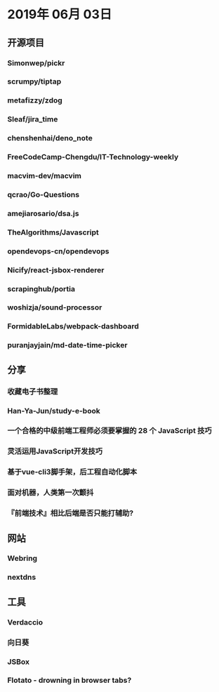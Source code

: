 # 2019年 06月 03日

## 开源项目

### Simonwep/pickr

<daily-item
  note="一个简单，无依赖的颜色选择器组件"
  url="https://github.com/Simonwep/pickr"
  lang="JavaScript,CSS,HTML"
  watch="13"
  star="1514"
  fork="65"
  :is-chinese="false"/>

### scrumpy/tiptap

<daily-item
  note="Vue.js 富文本编辑器"
  url="https://github.com/scrumpy/tiptap"
  lang="JavaScript"
  watch="91"
  star="4667"
  fork="245"
  :is-chinese="false"/>

### metafizzy/zdog

<daily-item
  note="Canvas 和 SVG 的伪 3D 引擎"
  url="https://github.com/metafizzy/zdog"
  lang="JavaScript,Makefile"
  watch="55"
  star="4074"
  fork="77"
  :is-chinese="false"/>

### Sleaf/jira_time

<daily-item
  note="基于Flutter的Jira客户端"
  url="https://github.com/Sleaf/jira_time"
  lang="Dart,Other"
  watch="1"
  star="3"
  fork="1"/>

### chenshenhai/deno_note

<daily-item
  note="《Deno进阶开发笔记》"
  url="https://github.com/chenshenhai/deno_note"
  lang="TypeScript,Shell"
  watch="18"
  star="109"
  fork="6"/>

### FreeCodeCamp-Chengdu/IT-Technology-weekly

<daily-item
  note="FCC 成都社区 - 技术周刊"
  url="https://github.com/FreeCodeCamp-Chengdu/IT-Technology-weekly"
  lang="TypeScript"
  watch="33"
  star="57"
  fork="4"/>

### macvim-dev/macvim

<daily-item
  note="MacVim是Mac OS下的Vim编辑器，并整合合多标签、背景透明、颜色主题等现代功能"
  url="https://github.com/macvim-dev/macvim"
  lang="Vim script,C,Objective-C,Roff,Makefile,C++,Other"
  watch="227"
  star="5144"
  fork="550"
  :is-chinese="false"/>

### qcrao/Go-Questions

<daily-item
  note="从问题切入，串连 Go 语言相关的所有知识，融会贯通。"
  url="https://github.com/qcrao/Go-Questions"
  lang="other"
  watch="16"
  star="105"
  fork="12"/>

### amejiarosario/dsa.js

<daily-item
  note="Data Structures and Algorithms explained and implemented in JavaScript"
  url="https://github.com/amejiarosario/dsa.js"
  lang="JavaScript,Ruby"
  fork="1"/>

### TheAlgorithms/Javascript

<daily-item
  note="用 JavaScript 实现所有的算法，这个开源组织下面还有其他语言的算法实现版本"
  url="https://github.com/TheAlgorithms/Javascript"
  lang="JavaScript,TypeScript"
  watch="43"
  star="798"
  fork="169"
  :is-chinese="false"/>

### opendevops-cn/opendevops

<daily-item
  note="CODO是为用户提供企业多混合云、自动化运维、完全开源的云管理平台"
  url="https://github.com/opendevops-cn/opendevops"
  lang="Python,Shell,Other"
  watch="24"
  star="549"
  fork="117"/>

### Nicify/react-jsbox-renderer

<daily-item
  note="使用 react 编写 jsbox 脚本"
  url="https://github.com/Nicify/react-jsbox-renderer"
  lang="JavaScript"
  watch="0"
  star="7"
  fork="0"
  :is-chinese="false"/>

### scrapinghub/portia

<daily-item
  note="开源的视觉抓取工具，无需编程知识"
  url="https://github.com/scrapinghub/portia"
  lang="Python,HTML,JavaScript,CSS,Shell,Makefile,Other"
  watch="482"
  star="6985"
  fork="1103"
  :is-chinese="false"/>

### woshizja/sound-processor

<daily-item
  note="音频可视化当中的音频信号处理"
  url="https://github.com/woshizja/sound-processor"
  lang="JavaScript,HTML,CSS"
  watch="1"
  star="0"
  fork="0"/>

### FormidableLabs/webpack-dashboard

<daily-item
  note="让webpack的界面更加漂亮"
  url="https://github.com/FormidableLabs/webpack-dashboard"
  lang="JavaScript"
  star="194"
  fork="13213"/>

### puranjayjain/md-date-time-picker

<daily-item
  note="Material Design - Date &amp; Time Picker"
  url="https://github.com/puranjayjain/md-date-time-picker"
  lang="JavaScript,CSS,HTML"
  watch="20"
  star="258"
  fork="66"
  :is-chinese="false"/>

## 分享

### 收藏电子书整理

<daily-item
  url="https://juejin.im/post/5cf2cc0ce51d4550bf1ae800"/>

### Han-Ya-Jun/study-e-book

<daily-item
  note="收藏电子书整理笔记"
  url="https://github.com/Han-Ya-Jun/study-e-book"
  lang="other"
  star="1"
  fork="1"/>

### 一个合格的中级前端工程师必须要掌握的 28 个 JavaScript 技巧

<daily-item
  url="https://juejin.im/post/5cef46226fb9a07eaf2b7516#comment"/>

### 灵活运用JavaScript开发技巧

<daily-item
  url="https://juejin.im/post/5cc7afdde51d456e671c7e48"/>

### 基于vue-cli3脚手架，后工程自动化脚本

<daily-item
  url="https://juejin.im/post/5cef7d74e51d4510a7328053"/>

### 面对机器，人类第一次颤抖

<daily-item
  note="腾讯"
  url="https://mp.weixin.qq.com/s/bl7yL9xSUc3mRVBeN9WfXQ"/>

### 『前端技术』相比后端是否只能打辅助?

<daily-item
  url="https://juejin.im/post/5cf01c0251882503050edec9"/>

## 网站

### Webring

<daily-item
  note="网络指环项目"
  url="https://webring.captainray.blog/"/>

### nextdns

<daily-item
  note="私有 DNS 云服务，可让用户完全控制网络解析"
  url="https://www.nextdns.io/"
  :is-chinese="false"/>

## 工具

### Verdaccio

<daily-item
  note="搭建你自己的私有 npm 服务"
  url="https://verdaccio.org/en/"
  :is-chinese="false"/>

### 向日葵

<daily-item
  note="远程控制软件"
  url="https://sunlogin.oray.com/zh_CN/"/>

### JSBox

<daily-item
  note="通过 JavaScript 来为 JSBox 提供强大的扩展，支持 ES6 标准语法，并提供了丰富的 API 来与 Native 代码进行交互"
  url="https://docs.xteko.com/#/"/>

### Flotato - drowning in browser tabs?

<daily-item
  note="一款 Mac 上的应用，让你以应用的方式打开各个网站进行浏览使用"
  url="https://flotato.com/"
  :is-chinese="false"/>

<daily-footer/>
